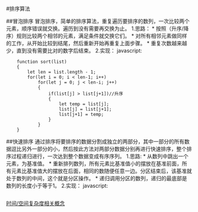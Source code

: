 #排序算法

##冒泡排序
冒泡排序，简单的排序算法，重复遍历要排序的数列，一次比较两个元素，顺序错误就交换。遍历到没有需要再交换为止。
1.思路：
    *   按照（升序/降序）规则比较两个相邻的元素，满足条件就交换它们。
    *   对所有相邻元素做同样的工作，从开始比较到结尾，然后重新开始再重复上面步骤。
    *   重复次数越来越少，直到没有需要比对的数字后结束。
2.实现：
javascript:
```
    function sort(list)
    {
        let len = list.length - 1;
        for(let i = 0; i < len-1; i++)
            for(let j = 0; j < len-i; j++)
            {
                if(list[j] > list[j+1])//升序
                {
                    let temp = list[j];
                    list[j] = list[j+1];
                    list[j+1] = temp;
                }
            }
    }
```
##快速排序
通过排序将要排序的数据分割成独立的两部分，其中一部分的所有数据逗比另外一部分的小，然后按此方法对两部分数据分别再进行快速排序，整个排序过程递归进行，一次达到整个数据变成有序序列。
1.思路:
    *   从数列中跳出一个元素，为基准值。
    *   重新排列数列，所有元素比基准值小的摆放在基准前面，所有元素比基准值大的摆放在后面，相同的数随便任意一边。分区结束后，该基准就处于数列的中间，这个就是分区操作。
    *   递归调用分区的数列，递归的最底部是数列的长度小于等于1。
2.实现：
javascript:
```

```

[时间/空间复杂度相关概念](http://blog.csdn.net/zolalad/article/details/11848739)